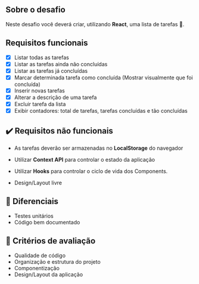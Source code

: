 ## Sobre o desafio

Neste desafio você deverá criar, utilizando **React**, uma lista de tarefas :scroll:.


## Requisitos funcionais

* [x] Listar todas as tarefas
* [x] Listar as tarefas ainda não concluídas
* [x] Listar as tarefas já concluídas
* [x] Marcar determinada tarefa como concluída (Mostrar visualmente que foi concluída)
* [x] Inserir novas tarefas
* [x] Alterar a descrição de uma tarefa
* [x] Excluir tarefa da lista
* [x] Exibir contadores: total de tarefas, tarefas concluídas e tão concluídas

## :heavy_check_mark: Requisitos não funcionais

* As tarefas deverão ser armazenadas no **LocalStorage** do navegador

* Utilizar **Context API** para controlar o estado da aplicação

* Utilizar **Hooks** para controlar o ciclo de vida dos Components.

* Design/Layout livre

## :star2: Diferenciais

* Testes unitários
* Código bem documentado

## :green_heart: Critérios de avaliação

* Qualidade de código
* Organização e estrutura do projeto
* Componentização
* Design/Layout da aplicação
